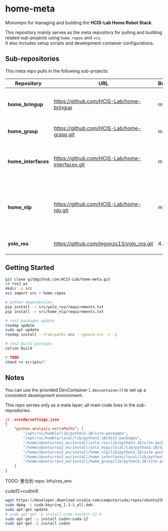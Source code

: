 # home-meta

Monorepo for managing and building the **HCIS-Lab Home Robot Stack**.

This repository mainly serves as the meta repository for pulling and building related sub-projects using `home.repos` and `vcs`.  
It also includes setup scripts and development container configurations.

## Sub-repositories

This meta repo pulls in the following sub-projects:

| Repository        | URL                                           | Branch | Description                                      |
|-------------------|-----------------------------------------------|--------|--------------------------------------------------|
| **home_bringup**  | https://github.com/HCIS-Lab/home-bringup      | main   | Stores ROS2 launch files for starting and managing ROS2 nodes |
| **home_grasp**    | https://github.com/HCIS-Lab/home-grasp.git    | main   | Provides robot grasping functionality |
| **home_interfaces** | https://github.com/HCIS-Lab/home-interfaces.git | main   | Defines custom ROS2 msg, srv, action for inter-node communication |
| **home_nlp**      | https://github.com/HCIS-Lab/home-nlp.git      | main   | Manages speech-related functions, including microphone, ASR, and LLM nodes |
| **yolo_ros**      | https://github.com/mgonzs13/yolo_ros.git      | 4.2.0  | YOLO implementation for ROS |

## Getting Started

```bash
git clone git@github.com:HCIS-Lab/home-meta.git
cd ros2_ws
mkdir -p src
vcs import src < home.repos

# python dependencies
pip install -r src/yolo_ros/requirements.txt
pip install -r src/home_nlp/requirements.txt

# ros2 packages update
rosdep update
sudo apt update
rosdep install --from-paths src --ignore-src -r -y

# ros2 build packages
colcon build

# TODO
chmod +x scripts/*
```

## Notes

You can use the provided DevContainer (`.devcontainer/`) to set up a consistent development environment.

This repo serves only as a meta layer; all main code lives in the sub-repositories.

```json
// .vscode/settings.json
{
    "python.analysis.extraPaths": [
        "/opt/ros/humble/lib/python3.10/site-packages",
        "/opt/ros/humble/local/lib/python3.10/dist-packages",
        "/home/ubuntu/ros2_ws/install/yolo_ros/lib/python3.10/site-packages",
        "/home/ubuntu/ros2_ws/install/yolo_msgs/local/lib/python3.10/dist-packages",
        "/home/ubuntu/ros2_ws/install/home_nlp/lib/python3.10/site-packages",
        "/home/ubuntu/ros2_ws/install/home_interfaces/local/lib/python3.10/dist-packages",
        "/home/ubuntu/ros2_ws/install/home_grasp/lib/python3.10/site-packages",
    ]
}
```

TODO: 整合到 repo: lnfu/ros_env

cuda12+cudnn9

```bash
wget https://developer.download.nvidia.com/compute/cuda/repos/ubuntu2204/x86_64/cuda-keyring_1.1-1_all.deb
sudo dpkg -i cuda-keyring_1.1-1_all.deb
sudo apt-get update
# sudo apt-get -y install cuda-toolkit-12-4
sudo apt-get -y install cudnn-cuda-12
sudo apt-get -y install cudnn
```
